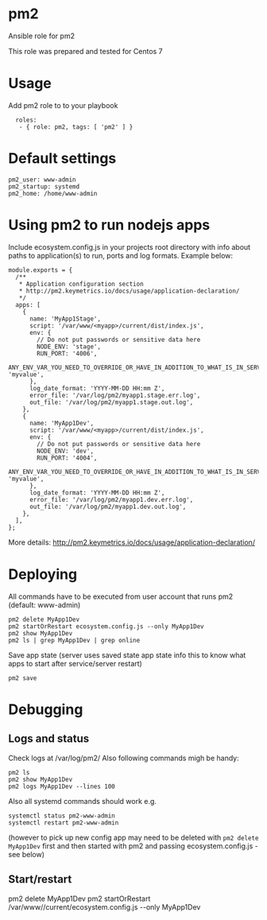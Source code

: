 # pm2

Ansible role for pm2

This role was prepared and tested for Centos 7

# Usage

Add pm2 role to to your playbook
```
  roles:
   - { role: pm2, tags: [ 'pm2' ] }
```

# Default settings

```
pm2_user: www-admin
pm2_startup: systemd
pm2_home: /home/www-admin
```

# Using pm2 to run nodejs apps
Include ecosystem.config.js in your projects root directory with info
about paths to application(s) to run, ports and log formats. Example below:

```
module.exports = {
  /**
   * Application configuration section
   * http://pm2.keymetrics.io/docs/usage/application-declaration/
   */
  apps: [
    {
      name: 'MyApp1Stage',
      script: '/var/www/<myapp>/current/dist/index.js',
      env: {
      	// Do not put passwords or sensitive data here
        NODE_ENV: 'stage',
        RUN_PORT: '4006',
        ANY_ENV_VAR_YOU_NEED_TO_OVERRIDE_OR_HAVE_IN_ADDITION_TO_WHAT_IS_IN_SERVER_ENV: 'myvalue',
      },
      log_date_format: 'YYYY-MM-DD HH:mm Z',
      error_file: '/var/log/pm2/myapp1.stage.err.log',
      out_file: '/var/log/pm2/myapp1.stage.out.log',
    },
    {
      name: 'MyApp1Dev',
      script: '/var/www/<myapp>/current/dist/index.js',
      env: {
        // Do not put passwords or sensitive data here
        NODE_ENV: 'dev',
        RUN_PORT: '4004',
        ANY_ENV_VAR_YOU_NEED_TO_OVERRIDE_OR_HAVE_IN_ADDITION_TO_WHAT_IS_IN_SERVER_ENV: 'myvalue',
      },
      log_date_format: 'YYYY-MM-DD HH:mm Z',
      error_file: '/var/log/pm2/myapp1.dev.err.log',
      out_file: '/var/log/pm2/myapp1.dev.out.log',
    },
  ],
};
```
More details: http://pm2.keymetrics.io/docs/usage/application-declaration/


# Deploying
All commands have to be executed from user account that runs pm2 (default: www-admin)

```
pm2 delete MyApp1Dev
pm2 startOrRestart ecosystem.config.js --only MyApp1Dev
pm2 show MyApp1Dev
pm2 ls | grep MyApp1Dev | grep online
```

Save app state (server uses saved state app state info this to know what apps to start after service/server restart)
```
pm2 save
```

# Debugging
## Logs and status

Check logs at /var/log/pm2/
Also following commands migh be handy:

```
pm2 ls 
pm2 show MyApp1Dev
pm2 logs MyApp1Dev --lines 100
```

Also all systemd commands should work e.g.
```
systemctl status pm2-www-admin
systemctl restart pm2-www-admin
```
(however to pick up new config app may need to be deleted with `pm2 delete MyApp1Dev` 
first and then started with pm2 and passing ecosystem.config.js - see below)

## Start/restart
pm2 delete MyApp1Dev
pm2 startOrRestart /var/www/<myapp>/current/ecosystem.config.js --only MyApp1Dev
